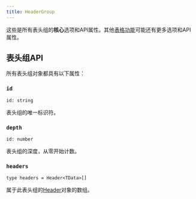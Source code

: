 ```yaml
---
title: HeaderGroup
---
```


这些是所有表头组的**核心**选项和API属性。其他[表格功能](../../guide/features)可能还有更多选项和API属性。

## 表头组API

所有表头组对象都具有以下属性：

### `id`

```tsx
id: string
```

表头组的唯一标识符。

### `depth`

```tsx
id: number
```

表头组的深度，从零开始计数。

### `headers`

```tsx
type headers = Header<TData>[]
```

属于此表头组的[Header](./Header)对象的数组。
